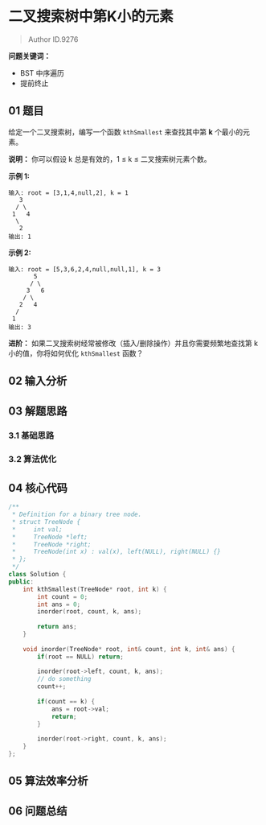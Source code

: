 # 二叉搜索树中第K小的元素
> Author ID.9276 

**问题关键词：**

- BST 中序遍历
- 提前终止

## 01 题目

给定一个二叉搜索树，编写一个函数 `kthSmallest` 来查找其中第 **k** 个最小的元素。

**说明：**
你可以假设 k 总是有效的，1 ≤ k ≤ 二叉搜索树元素个数。

**示例 1:**

```
输入: root = [3,1,4,null,2], k = 1
   3
  / \
 1   4
  \
   2
输出: 1
```

**示例 2:**

```
输入: root = [5,3,6,2,4,null,null,1], k = 3
       5
      / \
     3   6
    / \
   2   4
  /
 1
输出: 3
```

**进阶：**
如果二叉搜索树经常被修改（插入/删除操作）并且你需要频繁地查找第 k 小的值，你将如何优化 `kthSmallest` 函数？

## 02 输入分析



## 03 解题思路

### 3.1 基础思路



### 3.2 算法优化



## 04 核心代码

```c++
/**
 * Definition for a binary tree node.
 * struct TreeNode {
 *     int val;
 *     TreeNode *left;
 *     TreeNode *right;
 *     TreeNode(int x) : val(x), left(NULL), right(NULL) {}
 * };
 */
class Solution {
public:
    int kthSmallest(TreeNode* root, int k) {
        int count = 0;
        int ans = 0;
        inorder(root, count, k, ans);
        
        return ans; 
    }
    
    void inorder(TreeNode* root, int& count, int k, int& ans) {
        if(root == NULL) return;
        
        inorder(root->left, count, k, ans);
        // do something
        count++;
        
        if(count == k) {
            ans = root->val;
            return;
        }
        
        inorder(root->right, count, k, ans);
    }
};
```



## 05 算法效率分析



## 06 问题总结

